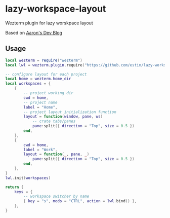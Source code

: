 # lazy-workspace-layout
Wezterm plugin for lazy worskpace layout 


Based on [Aaron's Dev Blog](https://www.railsdev.dev/blog/wezterm-workspace-switcher-api/)


## Usage

```lua
local wezterm = require("wezterm")
local lwl = wezterm.plugin.require("https://github.com/estin/lazy-workspace-layout?rev=master")

-- configure layout for each project
local home = wezterm.home_dir
local workspaces = {
	{
		-- project working dir
		cwd = home,
		-- project name
		label = "Home",
		-- project layout initialization function
		layout = function(window, pane, ws)
			-- crate tabs/panes
			pane:split({ direction = "Top", size = 0.5 })
		end,
	},
	{
		cwd = home,
		label = "Work",
		layout = function(_, pane, _)
			pane:split({ direction = "Top", size = 0.5 })
		end,
	},
}
lwl.init(workspaces)

return {
	keys = {
		-- workspace switcher by name
		{ key = "s", mods = "CTRL", action = lwl.bind() },
	},
}
```
